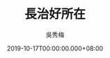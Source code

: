 ---
issue: 348
title: 長治好所在
author: 吳秀梅
language: 南四縣
date: 2019-10-17T00:00:00.000+08:00
topic: 景點
difficulty: 2
wikidata: Q98096241
wikidata_link: https://www.wikidata.org/wiki/Q98096241
---